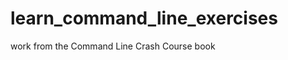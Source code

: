 learn_command_line_exercises
============================

work from the Command Line Crash Course book
